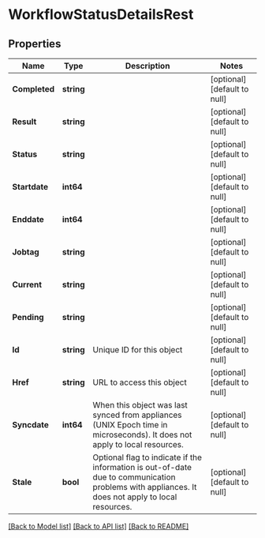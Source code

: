 # WorkflowStatusDetailsRest

## Properties
Name | Type | Description | Notes
------------ | ------------- | ------------- | -------------
**Completed** | **string** |  | [optional] [default to null]
**Result** | **string** |  | [optional] [default to null]
**Status** | **string** |  | [optional] [default to null]
**Startdate** | **int64** |  | [optional] [default to null]
**Enddate** | **int64** |  | [optional] [default to null]
**Jobtag** | **string** |  | [optional] [default to null]
**Current** | **string** |  | [optional] [default to null]
**Pending** | **string** |  | [optional] [default to null]
**Id** | **string** | Unique ID for this object | [optional] [default to null]
**Href** | **string** | URL to access this object | [optional] [default to null]
**Syncdate** | **int64** | When this object was last synced from appliances (UNIX Epoch time in microseconds). It does not apply to local resources. | [optional] [default to null]
**Stale** | **bool** | Optional flag to indicate if the information is out-of-date due to communication problems with appliances. It does not apply to local resources. | [optional] [default to null]

[[Back to Model list]](../README.md#documentation-for-models) [[Back to API list]](../README.md#documentation-for-api-endpoints) [[Back to README]](../README.md)

